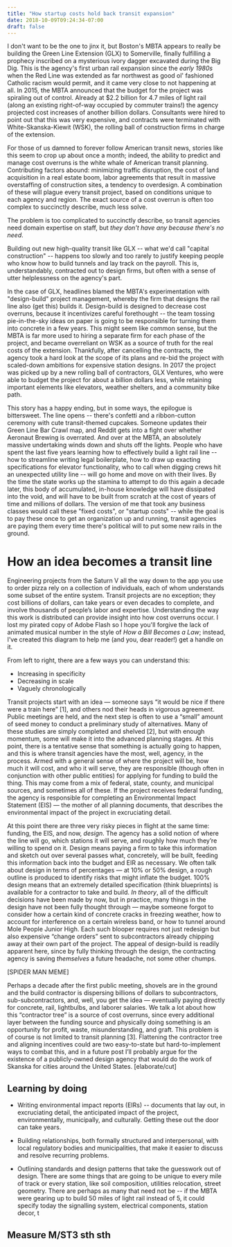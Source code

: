 ```yaml
---
title: "How startup costs hold back transit expansion"
date: 2018-10-09T09:24:34-07:00
draft: false
---
```


I don't want to be the one to jinx it, but Boston's MBTA appears to really be building the Green Line Extension (GLX) to Somerville, finally fulfilling a prophecy inscribed on a mysterious ivory dagger excavated during the Big Dig. This is the agency's first urban rail expansion since the _early 1980s_ when the Red Line was extended as far northwest as good ol' fashioned Catholic racism would permit, and it came very close to not happening at all. In 2015, the MBTA announced that the budget for the project was spiraling out of control. Already at $2.2 billion for 4.7 miles of light rail (along an existing right-of-way occupied by commuter trains!) the agency projected cost increases of another billion dollars. Consultants were hired to point out that this was very expensive, and contracts were terminated with White-Skanska-Kiewit (WSK), the rolling ball of construction firms in charge of the extension.

For those of us damned to forever follow American transit news, stories like this seem to crop up about once a month; indeed, the ability to predict and manage cost overruns is the white whale of American transit planning. Contributing factors abound: minimizing traffic disruption, the cost of land acquisition in a real estate boom, labor agreements that result in massive overstaffing of construction sites, a tendency to overdesign. A combination of these will plague every transit project, based on conditions unique to each agency and region. The exact source of a cost overrun is often too complex to succinctly describe, much less solve.


The problem is too complicated to succinctly describe, so transit agencies need domain expertise on staff, but _they don't have any because there's no need_.


Building out new high-quality transit like GLX -- what we'd call "capital construction" -- happens too slowly and too rarely to justify keeping people who know how to build tunnels and lay track on the payroll. This is, understandably, contracted out to design firms, but often with a sense of utter helplessness on the agency's part.

In the case of GLX, headlines blamed the MBTA's experimentation with "design-build" project management, whereby the firm that designs the rail line also (get this) builds it. Design-build is designed to decrease cost overruns, because it incentivizes careful forethought -- the team tossing pie-in-the-sky ideas on paper is going to be responsible for turning them into concrete in a few years. This might seem like common sense, but the MBTA is far more used to hiring a separate firm for each phase of the project, and became overreliant on WSK as a source of truth for the real costs of the extension. Thankfully, after cancelling the contracts, the agency took a hard look at the scope of its plans and re-bid the project with scaled-down ambitions for expensive station designs. In 2017 the project was picked up by a new rolling ball of contractors, GLX Ventures, who were able to budget the project for about a billion dollars less, while retaining important elements like elevators, weather shelters, and a community bike path.

This story has a happy ending, but in some ways, the epilogue is bittersweet. The line opens -- there's confetti and a ribbon-cutton ceremony with cute transit-themed cupcakes. Someone updates their Green Line Bar Crawl map, and Reddit gets into a fight over whether Aeronaut Brewing is overrated. And over at the MBTA, an absolutely massive undertaking winds down and shuts off the lights. People who have spent the last five years learning how to effectively build a light rail line -- how to streamline writing legal boilerplate, how to draw up exacting specifications for elevator functionality, who to call when digging crews hit an unexpected utility line -- will go home and move on with their lives. By the time the state works up the stamina to attempt to do this again a decade later, this body of accumulated, in-house knowledge will have dissipated into the void, and will have to be built from scratch at the cost of years of time and millions of dollars. The version of me that took any business classes would call these "fixed costs", or "startup costs" -- while the goal is to pay these once to get an organization up and running, transit agencies are paying them every time there's political will to put some new rails in the ground.

# How an idea becomes a transit line

Engineering projects from the Saturn V all the way down to the app you use to order pizza rely on a collection of individuals, each of whom understands some subset of the entire system. Transit projects are no exception; they cost billions of dollars, can take years or even decades to complete, and involve thousands of people’s labor and expertise. Understanding the way this work is distributed can provide insight into how cost overruns occur. I lost my pirated copy of Adobe Flash so I hope you'll forgive the lack of animated musical number in the style of _How a Bill Becomes a Law_; instead, I’ve created this diagram to help me (and you, dear reader!) get a handle on it.

From left to right, there are a few ways you can understand this:

- Increasing in specificity
- Decreasing in scale
- Vaguely chronologically

Transit projects start with an idea — someone says “it would be nice if there were a train here” [1], and others nod their heads in vigorous agreement. Public meetings are held, and the next step is often to use a “small” amount of seed money to conduct a preliminary study of alternatives. Many of these studies are simply completed and shelved [2], but with enough momentum, some will make it into the advanced planning stages. At this point, there is a tentative sense that something is actually going to happen, and this is where transit agencies have the most, well, agency, in the process. Armed with a general sense of where the project will be, how much it will cost, and who it will serve, they are responsible (though often in conjunction with other public entities) for applying for funding to build the thing. This may come from a mix of federal, state, county, and municipal sources, and sometimes all of these. If the project receives federal funding, the agency is responsible for completing an Environmental Impact Statement (EIS) — the mother of all planning documents, that describes the environmental impact of the project in excruciating detail.

At this point there are three very risky pieces in flight at the same time: funding, the EIS, and now, _design_. The agency has a solid notion of where the line will go, which stations it will serve, and roughly how much they’re willing to spend on it. Design means paying a firm to take this information and sketch out over several passes what, concretely, will be built, feeding this information back into the budget and EIR as necessary. We often talk about design in terms of percentages — at 10% or 50% design, a rough outline is produced to identify risks that might inflate the budget. 100% design means that an extremely detailed specification (think blueprints) is available for a contractor to take and build. _In theory_, all of the difficult decisions have been made by now, but in practice, many things in the design have not been fully thought through — maybe someone forgot to consider how a certain kind of concrete cracks in freezing weather, how to account for interference on a certain wireless band, or how to tunnel around Mole People Junior High. Each such blooper requires not just redesign but also expensive “change orders” sent to subcontractors already chipping away at their own part of the project. The appeal of design-build is readily apparent here, since by fully thinking through the design, the contracting agency is saving _themselves_ a future headache, not some other chumps.

[SPIDER MAN MEME]

Perhaps a decade after the first public meeting, shovels are in the ground and the build contractor is dispersing billions of dollars to subcontractors, sub-subcontractors, and, well, you get the idea — eventually paying directly for concrete, rail, lightbulbs, and laborer salaries. We talk a lot about how this “contractor tree” is a source of cost overruns, since every additional layer between the funding source and physically doing something is an opportunity for profit, waste, misunderstanding, and graft. This problem is of course is not limited to transit planning [3]. Flattening the contractor tree and aligning incentives could are two easy-to-state but hard-to-implement ways to combat this, and in a future post I’ll probably argue for the existence of a publicly-owned design agency that would do the work of Skanska for cities around the United States. [elaborate/cut]

## Learning by doing

- Writing environmental impact reports (EIRs) -- documents that lay out, in excruciating detail, the anticipated impact of the project, environmentally, municipally, and culturally. Getting these out the door can take years.

- Building relationships, both formally structured and interpersonal, with local regulatory bodies and municipalities, that make it easier to discuss and resolve recurring problems.

- Outlining standards and design patterns that take the guesswork out of design. There are some things that are going to be unique to every mile of track or every station, like soil composition, utilities relocation, street geometry. There are perhaps as many that need not be -- if the MBTA were gearing up to build 50 miles of light rail instead of 5, it could specify today the signalling system, electrical components, station decor, t

## Measure M/ST3 sth sth


